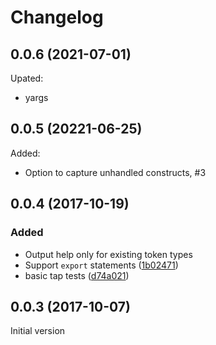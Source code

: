 # Changelog

## 0.0.6 (2021-07-01)

Upated:

  * yargs


## 0.0.5 (20221-06-25)

Added:

  * Option to capture unhandled constructs, #3

## 0.0.4 (2017-10-19)

### Added
* Output help only for existing token types
* Support `export` statements ([1b02471](https://github.com/kba/make.JS/commit/1b02471))
* basic tap tests ([d74a021](https://github.com/kba/make.JS/commit/d74a021))

<a name="0.0.3"></a>
## 0.0.3 (2017-10-07)

Initial version


